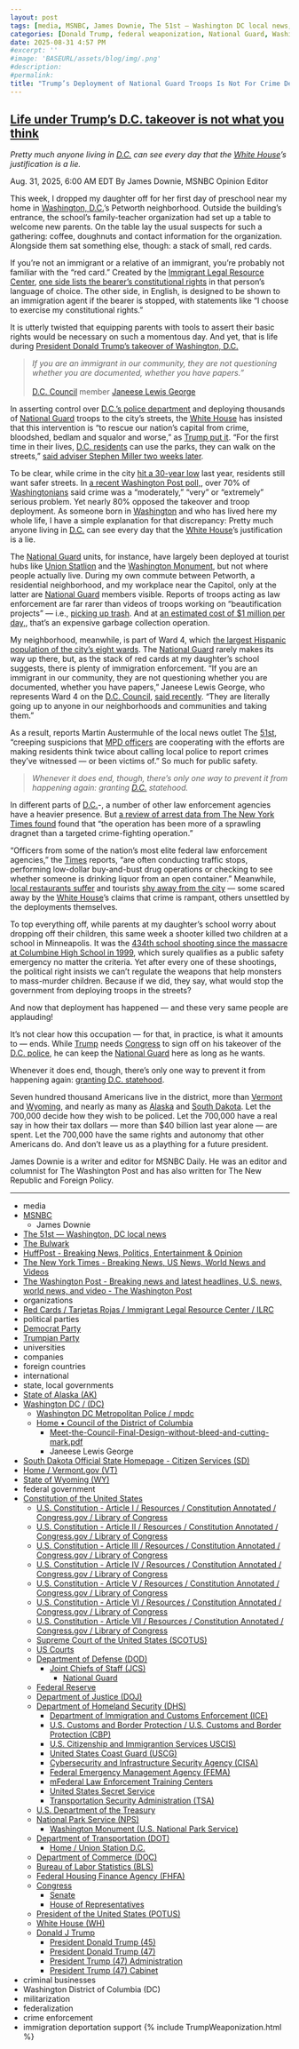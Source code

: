 ```yaml
---
layout: post
tags: [media, MSNBC, James Downie, The 51st — Washington DC local news, The Bulwark, HuffPost - Breaking News Politics Entertainment & Opinion, The New York Times - Breaking News US News World News and Videos, The Washington Post - Breaking news and latest headlines U.S. news world news and video - The Washington Post, organizations, Red Cards / Tarjetas Rojas / Immigrant Legal Resource Center / ILRC, political parties, Democrat Party, Trumpian Party, universities, companies, foreign countries, international, state local governments, State of Alaska (AK), Washington DC / (DC), Washington DC Metropolitan Police / mpdc, Home • Council of the District of Columbia, Meet-the-Council-Final-Design-without-bleed-and-cutting-mark.pdf, Janeese Lewis George, South Dakota Official State Homepage - Citizen Services (SD), Home / Vermont.gov (VT), State of Wyoming (WY), federal government, Constitution of the United States, U.S. Constitution - Article I / Resources / Constitution Annotated / Congress.gov / Library of Congress, U.S. Constitution - Article II / Resources / Constitution Annotated / Congress.gov / Library of Congress, U.S. Constitution - Article III / Resources / Constitution Annotated / Congress.gov / Library of Congress, U.S. Constitution - Article IV / Resources / Constitution Annotated / Congress.gov / Library of Congress, U.S. Constitution - Article V / Resources / Constitution Annotated / Congress.gov / Library of Congress, U.S. Constitution - Article VI / Resources / Constitution Annotated / Congress.gov / Library of Congress, U.S. Constitution - Article VII / Resources / Constitution Annotated / Congress.gov / Library of Congress, Supreme Court of the United States (SCOTUS), US Courts, Department of Defense (DOD), Joint Chiefs of Staff (JCS), National Guard, Federal Reserve, Department of Justice (DOJ), Department of Homeland Security (DHS), Department of Immigration and Customs Enforcement (ICE), U.S. Customs and Border Protection / U.S. Customs and Border Protection (CBP), U.S. Citizenship and Immigrantion Services USCIS), United States Coast Guard (USCG), Cybersecurity and Infrastructure Security Agency (CISA), Federal Emergency Management Agency (FEMA), mFederal Law Enforcement Training Centers, United States Secret Service, Transportation Security Administration (TSA), U.S. Department of the Treasury, National Park Service (NPS), Washington Monument (U.S. National Park Service), Department of Transportation (DOT), Home / Union Station D.C., Department of Commerce (DOC), Bureau of Labor Statistics (BLS), Federal Housing Finance Agency (FHFA), Congress, Senate, House of Representatives, President of the United States (POTUS), White House (WH), Donald J Trump, President Donald Trump (45), President Donald Trump (47), President Trump (47) Administration, President Trump (47) Cabinet, criminal businesses, Washington District of Columbia (DC), militarization, federalization, crime enforcement, immigration deportation support]
categories: [Donald Trump, federal weaponization, National Guard, Washington District of Columbia (DC), federalization, crime enforcement, immigration deportation support]
date: 2025-08-31 4:57 PM
#excerpt: ''
#image: 'BASEURL/assets/blog/img/.png'
#description:
#permalink:
title: "Trump’s Deployment of National Guard Troops Is Not For Crime Deterrence"
---
```



## [Life under Trump’s D.C. takeover is not what you think](https://www.msnbc.com/opinion/msnbc-opinion/trump-dc-national-guard-immigration-ice-rcna228134)

*Pretty much anyone living in [D.C.](https://dc.gov/) can see every day that the [White House](https://www.whitehouse.gov/)’s justification is a lie.*

Aug. 31, 2025, 6:00 AM EDT
By James Downie, MSNBC Opinion Editor

This week, I dropped my daughter off for her first day of preschool near my home in [Washington, D.C.](https://dc.gov/)’s Petworth neighborhood. Outside the building’s entrance, the school’s family-teacher organization had set up a table to welcome new parents. On the table lay the usual suspects for such a gathering: coffee, doughnuts and contact information for the organization. Alongside them sat something else, though: a stack of small, red cards.

If you’re not an immigrant or a relative of an immigrant, you’re probably not familiar with the “red card.” Created by the [Immigrant Legal Resource Center](https://www.ilrc.org/red-cards-tarjetas-rojas), [one side lists the bearer’s constitutional rights](https://www.nytimes.com/2025/02/23/us/immigration-red-card.html) in that person’s language of choice. The other side, in English, is designed to be shown to an immigration agent if the bearer is stopped, with statements like “I choose to exercise my constitutional rights.”

It is utterly twisted that equipping parents with tools to assert their basic rights would be necessary on such a momentous day. And yet, that is life during [President Donald Trump’s takeover of Washington, D.C.](https://www.msnbc.com/top-stories/latest/washington-dc-national-guard-police-community-relations-rcna227744)

>*If you are an immigrant in our community, they are not questioning whether you are documented, whether you have papers.”* <br /><br />[D.C. Council](https://dccouncil.gov/) member [Janeese Lewis George](https://dccouncil.gov/wp-content/uploads/2025/02/Meet-the-Council-Final-Design-without-bleed-and-cutting-mark.pdf)

In asserting control over [D.C.’s police department](https://mpdc.dc.gov/node) and deploying thousands of [National Guard](https://www.nationalguard.mil/) troops to the city’s streets, the [White House](https://www.whitehouse.gov/) has insisted that this intervention is “to rescue our nation’s capital from crime, bloodshed, bedlam and squalor and worse,” as [Trump put it](https://rollcall.com/factbase/trump/transcript/donald-trump-press-conference-law-enforcement-washington-dc-august-11-2025/). “For the first time in their lives, [D.C. residents](https://dc.gov/) can use the parks, they can walk on the streets,” [said adviser Stephen Miller two weeks later](https://www.huffpost.com/entry/stephen-miller-watches-donald-trump_n_68ad90fde4b0a97e93633e15).

To be clear, while crime in the city [hit a 30-year low](https://www.justice.gov/usao-dc/pr/violent-crime-dc-hits-30-year-low) last year, residents still want safer streets. In [a recent Washington Post poll,](https://www.washingtonpost.com/dc-md-va/2025/08/20/dc-poll-trump-crime-police/), over 70% of [Washingtonians](https://dc.gov) said crime was a “moderately,” “very” or “extremely” serious problem. Yet nearly 80% opposed the takeover and troop deployment. As someone born in [Washington](https://dc.gov/) and who has lived here my whole life, I have a simple explanation for that discrepancy: Pretty much anyone living in [D.C.](https://dc.gov/) can see every day that the [White House](https://www.whitehouse.gov/)’s justification is a lie.

The [National Guard](https://www.nationalguard.mil/) units, for instance, have largely been deployed at tourist hubs like [Union Statlion](https://www.unionstationdc.com/) and the [Washington Monument](https://www.nps.gov/wamo/index.htm), but not where people actually live. During my own commute between Petworth, a residential neighborhood, and my workplace near the Capitol, only at the latter are [National Guard](https://www.nationalguard.mil/) members visible. Reports of troops acting as law enforcement are far rarer than videos of troops working on “beautification projects” — i.e., [picking up trash](https://51st.news/dc-takeover-updates-august24/). And at [an estimated cost of $1 million per day,](https://51st.news/national-guard-dc-faq/), that’s an expensive garbage collection operation.

My neighborhood, meanwhile, is part of Ward 4, which [the largest Hispanic population of the city’s eight wards](https://planning.dc.gov/publication/2020-census-information-and-data). The [National Guard](https://www.nationalguard.mil/) rarely makes its way up there, but, as the stack of red cards at my daughter’s school suggests, there is plenty of immigration enforcement. “If you are an immigrant in our community, they are not questioning whether you are documented, whether you have papers,” Janeese Lewis George, who represents Ward 4 on the [D.C. Council](https://dccouncil.gov/), [said recently](https://www.instagram.com/p/DN3zhoB5APV/). “They are literally going up to anyone in our neighborhoods and communities and taking them.”

As a result, reports Martin Austermuhle of the local news outlet The [51st](https://51st.news/), “creeping suspicions that [MPD officers](https://mpdc.dc.gov/node) are cooperating with the efforts are making residents think twice about calling local police to report crimes they’ve witnessed — or been victims of.” So much for public safety.

> *Whenever it does end, though, there’s only one way to prevent it from happening again: granting [D.C.](https://dc.gov/) statehood.*

In different parts of [D.C.](https://dc.gov/)-, a number of other law enforcement agencies have a heavier presence. But [a review of arrest data from The New York Times found](https://www.nytimes.com/2025/08/29/us/federal-crackdown-washington-dc-arrest-data.html) found that “the operation has been more of a sprawling dragnet than a targeted crime-fighting operation.”

“Officers from some of the nation’s most elite federal law enforcement agencies,” the [Times](https://www.nytimes.com/) reports, “are often conducting traffic stops, performing low-dollar buy-and-bust drug operations or checking to see whether someone is drinking liquor from an open container.” Meanwhile, [local restaurants suffer](https://www.thebulwark.com/p/trump-is-strangling-the-life-out-of-washington-dc-restaurants) and tourists [shy away from the city](https://www.washingtonpost.com/travel/2025/08/29/dc-tourism-trump-takeover-national-guard-impacts/) — some scared away by the [White House](https://www.whitehouse.gov/)’s claims that crime is rampant, others unsettled by the deployments themselves.

To top everything off, while parents at my daughter’s school worry about dropping off their children, this same week a shooter killed two children at a school in Minneapolis. It was the [434th school shooting since the massacre at Columbine High School in 1999](https://www.washingtonpost.com/education/interactive/school-shootings-database/), which surely qualifies as a public safety emergency no matter the criteria. Yet after every one of these shootings, the political right insists we can’t regulate the weapons that help monsters to mass-murder children. Because if we did, they say, what would stop the government from deploying troops in the streets?

And now that deployment has happened — and these very same people are applauding!

It’s not clear how this occupation — for that, in practice, is what it amounts to — ends. While [Trump](https://www.donaldjtrump.com/) needs [Congress](https://www.congress.gov/) to sign off on his takeover of the [D.C. police](https://mpdc.dc.gov/node), he can keep the [National Guard](https://www.nationalguard.mil/) here as long as he wants.

Whenever it does end, though, there’s only one way to prevent it from happening again: [granting D.C. statehood](https://www.msnbc.com/top-stories/latest/trump-washington-dc-takeover-statehood-debate-rcna225619).

Seven hundred thousand Americans live in the district, more than [Vermont](https://www.vermont.gov/) and [Wyoming](https://www.wyo.gov/), and nearly as many as [Alaska](https://www.alaska.gov/) and [South Dakota](https://www.sd.gov/cs). Let the 700,000 decide how they wish to be policed. Let the 700,000 have a real say in how their tax dollars — more than \$40 billion last year alone — are spent. Let the 700,000 have the same rights and autonomy that other Americans do. And don’t leave us as a plaything for a future president.

James Downie is a writer and editor for MSNBC Daily. He was an editor and columnist for The Washington Post and has also written for The New Republic and Foreign Policy.

----
- media 
- [MSNBC](https://www.msnbc.com/)
    - James Downie
- [The 51st — Washington, DC local news](https://51st.news/)
- [The Bulwark](https://www.thebulwark.com/)
- [HuffPost - Breaking News, Politics, Entertainment & Opinion](https://www.huffpost.com/)
- [The New York Times - Breaking News, US News, World News and Videos](https://www.nytimes.com/)
- [The Washington Post - Breaking news and latest headlines, U.S. news, world news, and video - The Washington Post](https://www.washingtonpost.com/)
- organizations 
- [Red Cards / Tarjetas Rojas / Immigrant Legal Resource Center / ILRC](https://www.ilrc.org/red-cards-tarjetas-rojas)
- political parties 
- [Democrat Party](https://www.democrats.org/)
- [Trumpian Party](https://www.gop.com/)
- universities 
- companies 
- foreign countries
- international 
- state, local governments 
- [State of Alaska (AK)](https://www.alaska.gov/)
- [Washington DC / (DC)](https://dc.gov/portalwip)
    - [Washington DC Metropolitan Police / mpdc](https://mpdc.dc.gov/node)
    - [Home • Council of the District of Columbia](https://dccouncil.gov/)
        - [Meet-the-Council-Final-Design-without-bleed-and-cutting-mark.pdf](https://dccouncil.gov/wp-content/uploads/2025/02/Meet-the-Council-Final-Design-without-bleed-and-cutting-mark.pdf)
        - Janeese Lewis George
- [South Dakota Official State Homepage - Citizen Services (SD)](https://www.sd.gov/cs)
- [Home / Vermont.gov (VT)](https://www.vermont.gov/)
- [State of Wyoming (WY)](https://www.wyo.gov/)
- federal government 
- [Constitution of the United States](https://constitution.congress.gov/)
    - [U.S. Constitution - Article I / Resources / Constitution Annotated / Congress.gov / Library of Congress](https://constitution.congress.gov/constitution/article-1/)
    - [U.S. Constitution - Article II / Resources / Constitution Annotated / Congress.gov / Library of Congress](https://constitution.congress.gov/constitution/article-2/)
    - [U.S. Constitution - Article III / Resources / Constitution Annotated / Congress.gov / Library of Congress](https://constitution.congress.gov/constitution/article-3/)
    - [U.S. Constitution - Article IV / Resources / Constitution Annotated / Congress.gov / Library of Congress](https://constitution.congress.gov/constitution/article-4/)
    - [U.S. Constitution - Article V / Resources / Constitution Annotated / Congress.gov / Library of Congress](https://constitution.congress.gov/constitution/article-5/)
    - [U.S. Constitution - Article VI / Resources / Constitution Annotated / Congress.gov / Library of Congress](https://constitution.congress.gov/constitution/article-6/)
    - [U.S. Constitution - Article VII / Resources / Constitution Annotated / Congress.gov / Library of Congress](https://constitution.congress.gov/constitution/article-7/)
    - [Supreme Court of the United States (SCOTUS)](https://www.supremecourt.gov/)
    - [US Courts](https://www.uscourts.gov/)
    - [Department of Defense (DOD)](https://www.defense.gov/)
        - [Joint Chiefs of Staff (JCS)](https://www.jcs.mil/)
            - [National Guard](https://www.nationalguard.mil/)
    - [Federal Reserve](https;//www.federalreserve.gov/)
    - [Department of Justice (DOJ)](https://www.justice.gov/)
    - [Department of Homeland Security (DHS)](https://www.dhs.gov/)
        - [Department of Immigration and Customs Enforcement (ICE)](https://www.ice.gov/)
        - [U.S. Customs and Border Protection / U.S. Customs and Border Protection (CBP)](https://www.cbp.gov/)
        - [U.S. Citizenship and Immigrantion Services USCIS)](https://www.uscis.gov/)
        - [United States Coast Guard (USCG)](https://www.uscg.mil/)
        - [Cybersecurity and Infrastructure Security Agency (CISA)](https://www.cisa.gov/)
        - [Federal Emergency Management Agency (FEMA)](https://www.fema.gov/home)
        - [mFederal Law Enforcement Training Centers](https://www.fletc.gov/)
        - [United States Secret Service](https://www.secretservice.gov/)
        - [Transportation Security Administration (TSA)](https://www.tsa.gov/)
    - [U.S. Department of the Treasury](https://home.treasury.gov/)
    - [National Park Service (NPS)](https://www.nps.gov/index.htm)
        - [Washington Monument (U.S. National Park Service)](https://www.nps.gov/wamo/index.htm)
    - [Department of Transportation (DOT)](https://www.transportation.gov/)
        - [Home / Union Station D.C.](https://www.unionstationdc.com/)
    - [Department of Commerce (DOC)](https://www.commerce.gov/)
    - [Bureau of Labor Statistics (BLS)](https://www.bls.gov/)
    - [Federal Housing Finance Agency (FHFA)](https://www.fhfa.gov/)
    - [Congress](https://www.congress.gov/)
        - [Senate](https://www.senate.gov/)
        - [House of Representatives](https://www.house.gov/)
    - [President of the United States (POTUS)](https://www.whitehouse.gov/)
    - [White House (WH)](https://www.whitehouse.gov/)
    - [Donald J Trump](https://www.donaldjtrump.com/)
         - [President Donald Trump (45)](https://trumpwhitehouse.archives.gov/)
        - [President Donald Trump (47)](https://www.whitehouse.gov/administration/donald-j-trump/)
        - [President Trump (47) Administration](https://www.whitehouse.gov/administration/)
        - [President Trump (47) Cabinet](https://www.whitehouse.gov/administration/the-cabinet/)
- criminal businesses
- Washington District of Columbia (DC)
- militarization 
- federalization
- crime enforcement
- immigration deportation support
{% include TrumpWeaponization.html %}